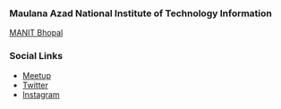 ### Maulana Azad National Institute of Technology Information

<a href="manit.ac.in"> MANIT Bhopal </a>

### Social Links
* [Meetup](https://www.meetup.com/owasp-maulana-azad-national-institute-of-technology-chapter/)
* [Twitter](https://twitter.com/owasp_nitb)
* [Instagram](https://www.instagram.com/owasp_nitb/)
